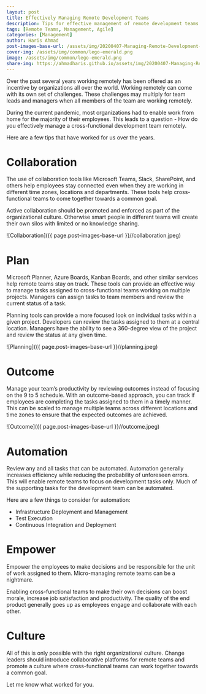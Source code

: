 ```yaml
---
layout: post
title: Effectively Managing Remote Development Teams
description: Tips for effective management of remote development teams.
tags: [Remote Teams, Management, Agile]
categories: [Management]
author: Haris Ahmad
post-images-base-url: /assets/img/20200407-Managing-Remote-Development-Teams
cover-img: /assets/img/common/lego-emerald.png
image: /assets/img/common/lego-emerald.png
share-img: https://ahmadharis.github.io/assets/img/20200407-Managing-Remote-Development-Teams/outcome.jpeg
---
```

Over the past several years working remotely has been offered as an incentive by organizations all over the world. Working remotely can come with its own set of challenges. These challenges may multiply for team leads and managers when all members of the team are working remotely.

During the current pandemic, most organizations had to enable work from home for the majority of their employees.  This leads to a question - How do you effectively manage a cross-functional development team remotely.

Here are a few tips that have worked for us over the years.

# Collaboration
The use of collaboration tools like Microsoft Teams, Slack, SharePoint, and others help employees stay connected even when they are working in different time zones, locations and departments. These tools help cross-functional teams to come together towards a common goal.

Active collaboration should be promoted and enforced as part of the organizational culture. Otherwise smart people in different teams will create their own silos with limited or no knowledge sharing.

![Collaboration]({{ page.post-images-base-url }}//collaboration.jpeg)

# Plan
Microsoft Planner, Azure Boards, Kanban Boards, and other similar services help remote teams stay on track. These tools can provide an effective way to manage tasks assigned to cross-functional teams working on multiple projects. Managers can assign tasks to team members and review the current status of a task.

Planning tools can provide a more focused look on individual tasks within a given project. Developers can review the tasks assigned to them at a central location.  Managers have the ability to see a 360-degree view of the project and review the status at any given time.

![Planning]({{ page.post-images-base-url }}//planning.jpeg)

# Outcome
Manage your team’s productivity by reviewing outcomes instead of focusing on the 9 to 5 schedule. With an outcome-based approach, you can track if employees are completing the tasks assigned to them in a timely manner. This can be scaled to manage multiple teams across different locations and time zones to ensure that the expected outcomes are achieved.

![Outcome]({{ page.post-images-base-url }}//outcome.jpeg)

# Automation
Review any and all tasks that can be automated. Automation generally increases efficiency while reducing the probability of unforeseen errors. This will enable remote teams to focus on development tasks only. Much of the supporting tasks for the development team can be automated.

Here are a few things to consider for automation:
* Infrastructure Deployment and Management
* Test Execution
* Continuous Integration and Deployment

# Empower
Empower the employees to make decisions and be responsible for the unit of work assigned to them. Micro-managing remote teams can be a nightmare.

Enabling cross-functional teams to make their own decisions can boost morale, increase job satisfaction and productivity. The quality of the end product generally goes up as employees engage and collaborate with each other.

# Culture
All of this is only possible with the right organizational culture. Change leaders should introduce collaborative platforms for remote teams and promote a culture where cross-functional teams can work together towards a common goal.

Let me know what worked for you.
